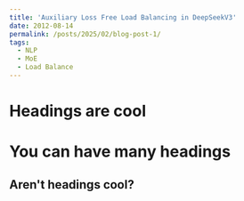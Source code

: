```yaml
---
title: 'Auxiliary Loss Free Load Balancing in DeepSeekV3'
date: 2012-08-14
permalink: /posts/2025/02/blog-post-1/
tags:
  - NLP
  - MoE
  - Load Balance
---
```




Headings are cool
======

You can have many headings
======

Aren't headings cool?
------